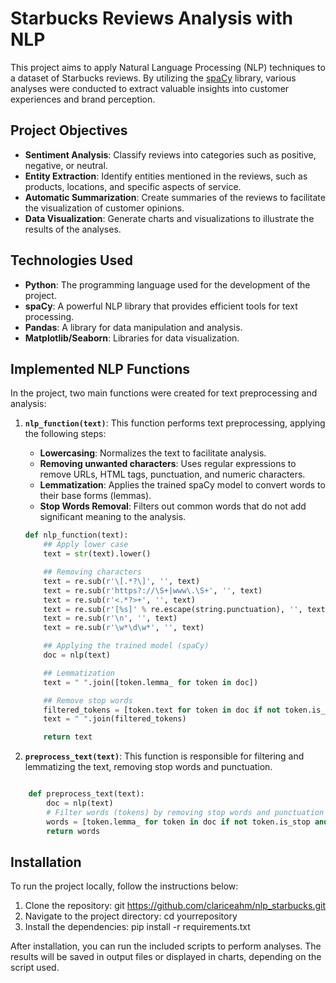 # Starbucks Reviews Analysis with NLP

This project aims to apply Natural Language Processing (NLP) techniques to a dataset of Starbucks reviews. By utilizing the [spaCy](https://spacy.io/) library, various analyses were conducted to extract valuable insights into customer experiences and brand perception.

## Project Objectives

- **Sentiment Analysis**: Classify reviews into categories such as positive, negative, or neutral.
- **Entity Extraction**: Identify entities mentioned in the reviews, such as products, locations, and specific aspects of service.
- **Automatic Summarization**: Create summaries of the reviews to facilitate the visualization of customer opinions.
- **Data Visualization**: Generate charts and visualizations to illustrate the results of the analyses.

## Technologies Used

- **Python**: The programming language used for the development of the project.
- **spaCy**: A powerful NLP library that provides efficient tools for text processing.
- **Pandas**: A library for data manipulation and analysis.
- **Matplotlib/Seaborn**: Libraries for data visualization.

## Implemented NLP Functions

In the project, two main functions were created for text preprocessing and analysis:

1. **`nlp_function(text)`**: This function performs text preprocessing, applying the following steps:
   - **Lowercasing**: Normalizes the text to facilitate analysis.
   - **Removing unwanted characters**: Uses regular expressions to remove URLs, HTML tags, punctuation, and numeric characters.
   - **Lemmatization**: Applies the trained spaCy model to convert words to their base forms (lemmas).
   - **Stop Words Removal**: Filters out common words that do not add significant meaning to the analysis.

   ```python
   def nlp_function(text):
       ## Apply lower case
       text = str(text).lower()

       ## Removing characters
       text = re.sub(r'\[.*?\]', '', text)
       text = re.sub(r'https?://\S+|www\.\S+', '', text)
       text = re.sub(r'<.*?>+', '', text)
       text = re.sub(r'[%s]' % re.escape(string.punctuation), '', text)
       text = re.sub(r'\n', '', text)
       text = re.sub(r'\w*\d\w*', '', text)

       ## Applying the trained model (spaCy)
       doc = nlp(text)

       ## Lemmatization
       text = " ".join([token.lemma_ for token in doc])

       ## Remove stop words
       filtered_tokens = [token.text for token in doc if not token.is_stop]
       text = " ".join(filtered_tokens)

       return text
    ```

2. **`preprocess_text(text)`**: This function is responsible for filtering and lemmatizing the text, removing stop words and punctuation.
```python

    def preprocess_text(text):
        doc = nlp(text)
        # Filter words (tokens) by removing stop words and punctuation
        words = [token.lemma_ for token in doc if not token.is_stop and not token.is_punct]
        return words
```

## Installation

To run the project locally, follow the instructions below:

1. Clone the repository: git https://github.com/clariceahm/nlp_starbucks.git
2. Navigate to the project directory: cd yourrepository
3. Install the dependencies: pip install -r requirements.txt

After installation, you can run the included scripts to perform analyses. The results will be saved in output files or displayed in charts, depending on the script used.
